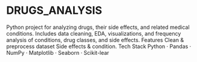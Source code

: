 # DRUGS_ANALYSIS
Python project for analyzing drugs, their side effects, and related medical conditions. Includes data cleaning, EDA, visualizations, and frequency analysis of conditions, drug classes, and side effects. Features  Clean &amp; preprocess dataset  Side effects &amp; condition. Tech Stack  Python · Pandas · NumPy · Matplotlib · Seaborn · Scikit-lear
